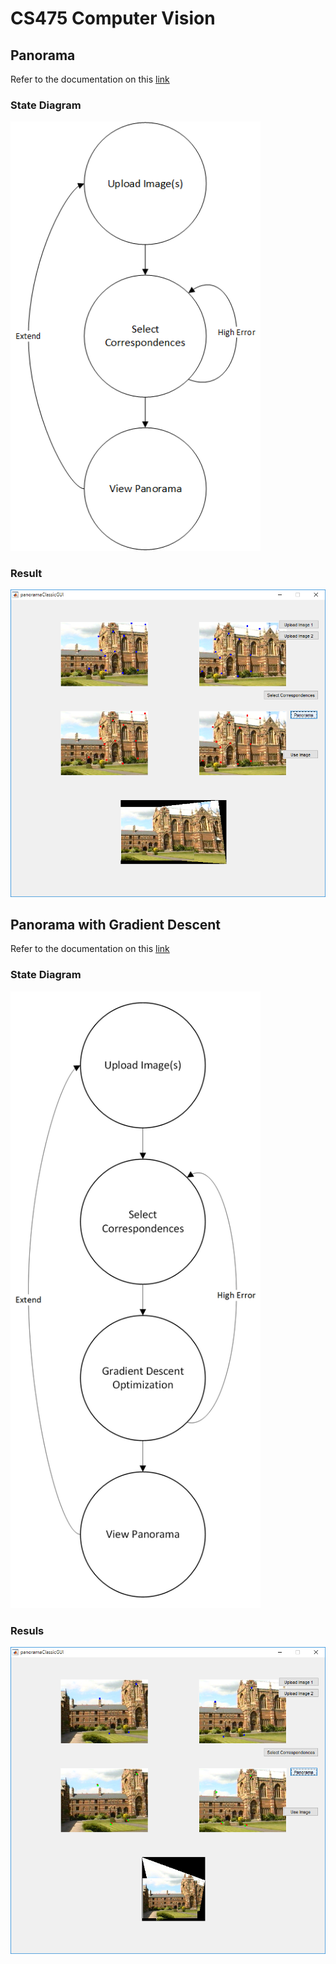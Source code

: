 # CS475 Computer Vision

## Panorama
Refer to the documentation on this [link](https://github.com/Uthmanhere/CS475-ComputerVision/blob/master/panoramaClassic/doc/CS475_ClassicPanorama.pdf)
### State Diagram

<img src="https://github.com/Uthmanhere/CS475-ComputerVision/blob/master/panoramaClassic/doc/state.png" width="400">

### Result

<img src="https://github.com/Uthmanhere/CS475-ComputerVision/blob/master/panoramaClassic/doc/result.PNG" width="800">

## Panorama with Gradient Descent
Refer to the documentation on this [link](https://github.com/Uthmanhere/CS475-ComputerVision/blob/master/panoramaClassicWithGradientDescnet/doc/CS475_ClassicPanoramaWithGradientDescent.pdf)
### State Diagram

<img src="https://github.com/Uthmanhere/CS475-ComputerVision/blob/master/panoramaClassicWithGradientDescnet/doc/state.png" width="400">

### Resuls

<img src="https://github.com/Uthmanhere/CS475-ComputerVision/blob/master/panoramaClassicWithGradientDescnet/doc/result.PNG" width="800">
